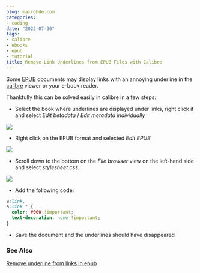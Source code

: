 ```yaml
---
blog: maxrohde.com
categories:
- coding
date: "2022-07-30"
tags:
- calibre
- ebooks
- epub
- tutorial
title: Remove Link Underlines from EPUB Files with Calibre
---
```


Some [EPUB](https://en.wikipedia.org/wiki/EPUB) documents may display links with an annoying underline in the [calibre](https://calibre-ebook.com/) viewer or your e-book reader.

Thankfully this can be solved easily in calibre in a few steps:

- Select the book where underlines are displayed under links, right click it and select _Edit betadata_ / _Edit metadata individually_

[![](https://nexnet.files.wordpress.com/2022/07/image.png?w=607)](https://nexnet.files.wordpress.com/2022/07/image.png)

- Right click on the EPUB format and selected _Edit EPUB_

[![](https://nexnet.files.wordpress.com/2022/07/image-1.png?w=732)](https://nexnet.files.wordpress.com/2022/07/image-1.png)

- Scroll down to the bottom on the _File browser_ view on the left-hand side and select _stylesheet.css_.

[![](https://nexnet.files.wordpress.com/2022/07/image-2.png?w=708)](https://nexnet.files.wordpress.com/2022/07/image-2.png)

- Add the following code:

```css
a:link,
a:link * {
  color: #000 !important;
  text-decoration: none !important;
}
```

- Save the document and the underlines should have disappeared

### See Also

[Remove underline from links in epub](https://www.mobileread.com/forums/showthread.php?t=98806)
